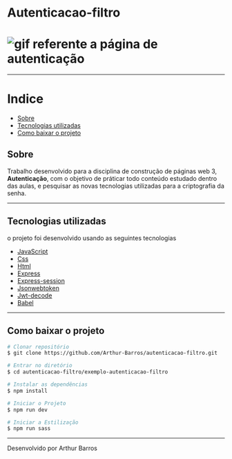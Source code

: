 # Autenticacao-filtro
<h1>
  <img src="https://ik.imagekit.io/xlj9cejf8v/autenticao_bLzpQpbmc.gif" alt="gif referente a página de autenticação">
</h1>

---

# Indice
- [Sobre](#-sobre)
- [Tecnologias utilizadas](#-tecnologias-utilizadas)
- [Como baixar o projeto](#-como-baixar-o-projeto)

## Sobre
Trabalho desenvolvido para a disciplina de construção de páginas web 3, **Autenticação**,
com o objetivo de práticar todo conteúdo estudado dentro das aulas,
e pesquisar as novas tecnologias
utilizadas para a
criptografia da
senha.

---

## Tecnologias utilizadas

o projeto foi desenvolvido usando as seguintes tecnologias

- [JavaScript](https://developer.mozilla.org/pt-BR/docs/Web/JavaScript)
- [Css](https://www.w3schools.com/Css/)
- [Html](https://www.w3schools.com/html/)
- [Express](https://expressjs.com/pt-br/)
- [Express-session](https://flaviocopes.com/express-sessions/)
- [Jsonwebtoken](https://jwt.io/)
- [Jwt-decode](https://jwt.io/)
- [Babel](https://babeljs.io/)

---

## Como baixar o projeto

```bash
# Clonar repositório
$ git clone https://github.com/Arthur-Barros/autenticacao-filtro.git

# Entrar no diretório
$ cd autenticacao-filtro/exemplo-autenticacao-filtro

# Instalar as dependências
$ npm install

# Iniciar o Projeto
$ npm run dev

# Iniciar a Estilização
$ npm run sass

```
---
Desenvolvido por Arthur Barros
